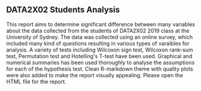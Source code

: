 ## DATA2X02 Students Analysis

This report aims to determine significant difference between many variables about the data collected from the students of DATA2X02 2019 class at the University of Sydney. The data was collected using an online survey, which included many kind of questions resulting in various types of varaibles for analysis. A variety of tests including Wilcoxon sign test, Wilcoxon rank-sum test, Permutation test and Hotelling's T-test have been used. Graphical and numerical summaries has been used thoroughly to analyse the assumptions for each of the hypothesis test. Clean R-markdown theme with quality plots were also added to make the report visually appealing. Please open the HTML file for the report.
